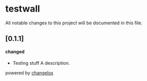 # testwall

All notable changes to this project will be documented in this file.

## [0.1.1]

#### changed

-   Testing stuff
    A description.





powered by [changelox](https://changelox.com)

